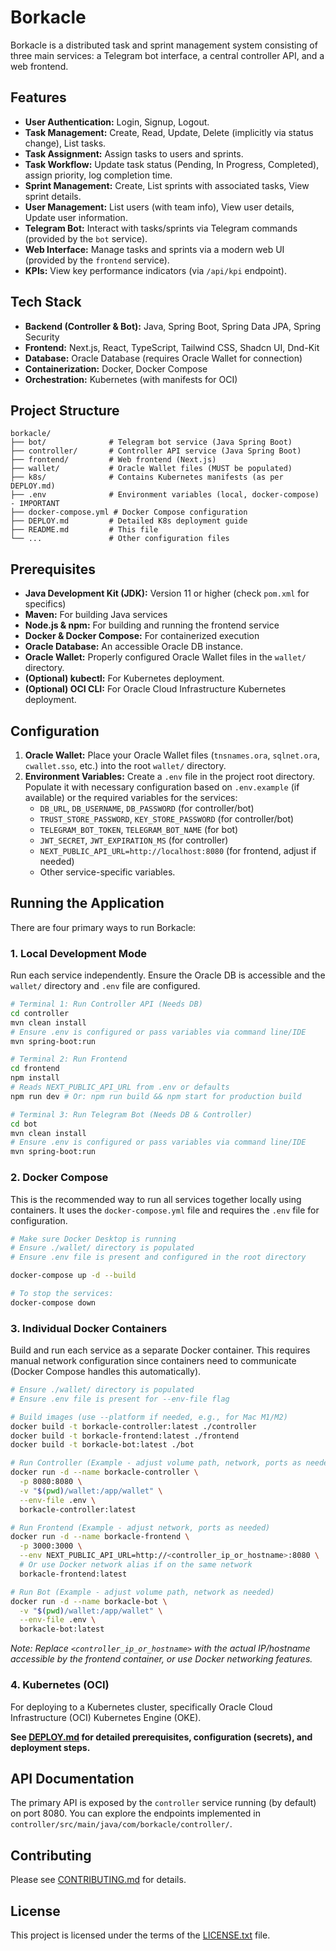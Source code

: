 # Borkacle

Borkacle is a distributed task and sprint management system consisting of three main services: a Telegram bot interface, a central controller API, and a web frontend.

## Features

*   **User Authentication:** Login, Signup, Logout.
*   **Task Management:** Create, Read, Update, Delete (implicitly via status change), List tasks.
*   **Task Assignment:** Assign tasks to users and sprints.
*   **Task Workflow:** Update task status (Pending, In Progress, Completed), assign priority, log completion time.
*   **Sprint Management:** Create, List sprints with associated tasks, View sprint details.
*   **User Management:** List users (with team info), View user details, Update user information.
*   **Telegram Bot:** Interact with tasks/sprints via Telegram commands (provided by the `bot` service).
*   **Web Interface:** Manage tasks and sprints via a modern web UI (provided by the `frontend` service).
*   **KPIs:** View key performance indicators (via `/api/kpi` endpoint).

## Tech Stack

*   **Backend (Controller & Bot):** Java, Spring Boot, Spring Data JPA, Spring Security
*   **Frontend:** Next.js, React, TypeScript, Tailwind CSS, Shadcn UI, Dnd-Kit
*   **Database:** Oracle Database (requires Oracle Wallet for connection)
*   **Containerization:** Docker, Docker Compose
*   **Orchestration:** Kubernetes (with manifests for OCI)

## Project Structure

```
borkacle/
├── bot/              # Telegram bot service (Java Spring Boot)
├── controller/       # Controller API service (Java Spring Boot)
├── frontend/         # Web frontend (Next.js)
├── wallet/           # Oracle Wallet files (MUST be populated)
├── k8s/              # Contains Kubernetes manifests (as per DEPLOY.md)
├── .env              # Environment variables (local, docker-compose) - IMPORTANT
├── docker-compose.yml # Docker Compose configuration
├── DEPLOY.md         # Detailed K8s deployment guide
├── README.md         # This file
└── ...               # Other configuration files
```

## Prerequisites

*   **Java Development Kit (JDK):** Version 11 or higher (check `pom.xml` for specifics)
*   **Maven:** For building Java services
*   **Node.js & npm:** For building and running the frontend service
*   **Docker & Docker Compose:** For containerized execution
*   **Oracle Database:** An accessible Oracle DB instance.
*   **Oracle Wallet:** Properly configured Oracle Wallet files in the `wallet/` directory.
*   **(Optional) kubectl:** For Kubernetes deployment.
*   **(Optional) OCI CLI:** For Oracle Cloud Infrastructure Kubernetes deployment.

## Configuration

1.  **Oracle Wallet:** Place your Oracle Wallet files (`tnsnames.ora`, `sqlnet.ora`, `cwallet.sso`, etc.) into the root `wallet/` directory.
2.  **Environment Variables:** Create a `.env` file in the project root directory. Populate it with necessary configuration based on `.env.example` (if available) or the required variables for the services:
    *   `DB_URL`, `DB_USERNAME`, `DB_PASSWORD` (for controller/bot)
    *   `TRUST_STORE_PASSWORD`, `KEY_STORE_PASSWORD` (for controller/bot)
    *   `TELEGRAM_BOT_TOKEN`, `TELEGRAM_BOT_NAME` (for bot)
    *   `JWT_SECRET`, `JWT_EXPIRATION_MS` (for controller)
    *   `NEXT_PUBLIC_API_URL=http://localhost:8080` (for frontend, adjust if needed)
    *   Other service-specific variables.

## Running the Application

There are four primary ways to run Borkacle:

### 1. Local Development Mode

Run each service independently. Ensure the Oracle DB is accessible and the `wallet/` directory and `.env` file are configured.

```bash
# Terminal 1: Run Controller API (Needs DB)
cd controller
mvn clean install
# Ensure .env is configured or pass variables via command line/IDE
mvn spring-boot:run

# Terminal 2: Run Frontend
cd frontend
npm install
# Reads NEXT_PUBLIC_API_URL from .env or defaults
npm run dev # Or: npm run build && npm start for production build

# Terminal 3: Run Telegram Bot (Needs DB & Controller)
cd bot
mvn clean install
# Ensure .env is configured or pass variables via command line/IDE
mvn spring-boot:run
```

### 2. Docker Compose

This is the recommended way to run all services together locally using containers. It uses the `docker-compose.yml` file and requires the `.env` file for configuration.

```bash
# Make sure Docker Desktop is running
# Ensure ./wallet/ directory is populated
# Ensure .env file is present and configured in the root directory

docker-compose up -d --build

# To stop the services:
docker-compose down
```

### 3. Individual Docker Containers

Build and run each service as a separate Docker container. This requires manual network configuration since containers need to communicate (Docker Compose handles this automatically).

```bash
# Ensure ./wallet/ directory is populated
# Ensure .env file is present for --env-file flag

# Build images (use --platform if needed, e.g., for Mac M1/M2)
docker build -t borkacle-controller:latest ./controller
docker build -t borkacle-frontend:latest ./frontend
docker build -t borkacle-bot:latest ./bot

# Run Controller (Example - adjust volume path, network, ports as needed)
docker run -d --name borkacle-controller \
  -p 8080:8080 \
  -v "$(pwd)/wallet:/app/wallet" \
  --env-file .env \
  borkacle-controller:latest

# Run Frontend (Example - adjust network, ports as needed)
docker run -d --name borkacle-frontend \
  -p 3000:3000 \
  --env NEXT_PUBLIC_API_URL=http://<controller_ip_or_hostname>:8080 \
  # Or use Docker network alias if on the same network
  borkacle-frontend:latest

# Run Bot (Example - adjust volume path, network as needed)
docker run -d --name borkacle-bot \
  -v "$(pwd)/wallet:/app/wallet" \
  --env-file .env \
  borkacle-bot:latest
```
*Note: Replace `<controller_ip_or_hostname>` with the actual IP/hostname accessible by the frontend container, or use Docker networking features.* 

### 4. Kubernetes (OCI)

For deploying to a Kubernetes cluster, specifically Oracle Cloud Infrastructure (OCI) Kubernetes Engine (OKE).

**See [DEPLOY.md](DEPLOY.md) for detailed prerequisites, configuration (secrets), and deployment steps.**

## API Documentation

The primary API is exposed by the `controller` service running (by default) on port 8080. You can explore the endpoints implemented in `controller/src/main/java/com/borkacle/controller/`.

## Contributing

Please see [CONTRIBUTING.md](CONTRIBUTING.md) for details.

## License

This project is licensed under the terms of the [LICENSE.txt](LICENSE.txt) file.
